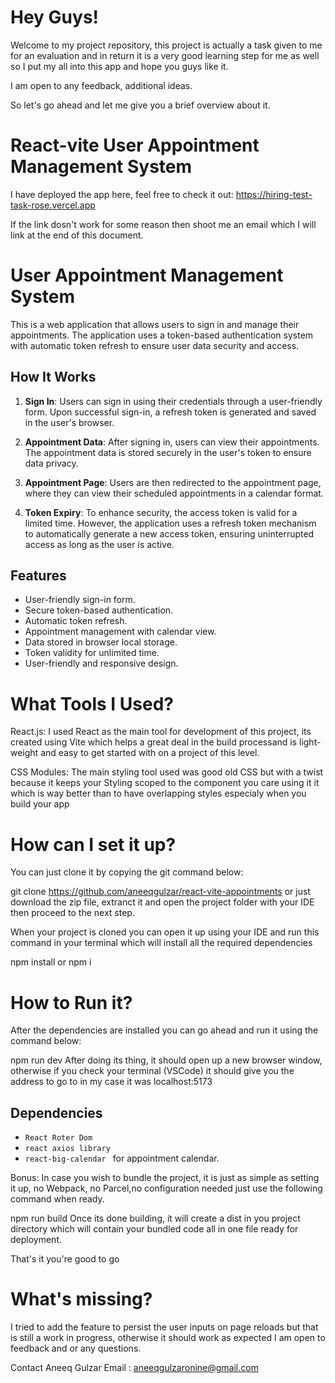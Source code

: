 # Hey Guys!
Welcome to my project repository, this project is actually a task given to me for an evaluation and in return it is a very good learning step for me as well so I put my all into this app and hope you guys like it.

I am open to any feedback, additional ideas.

So let's go ahead and let me give you a brief overview about it.

#  React-vite User Appointment Management System
I have deployed the app here, feel free to check it out: https://hiring-test-task-rose.vercel.app

If the link dosn't work for some reason then shoot me an email which I will link at the end of this document.




# User Appointment Management System

This is a web application that allows users to sign in and manage their appointments. The application uses a token-based authentication system with automatic token refresh to ensure user data security and access.

## How It Works

1. **Sign In**: Users can sign in using their credentials through a user-friendly form. Upon successful sign-in, a refresh token is generated and saved in the user's browser.

2. **Appointment Data**: After signing in, users can view their appointments. The appointment data is stored securely in the user's token to ensure data privacy.

3. **Appointment Page**: Users are then redirected to the appointment page, where they can view their scheduled appointments in a calendar format.

4. **Token Expiry**: To enhance security, the access token is valid for a limited time. However, the application uses a refresh token mechanism to automatically generate a new access token, ensuring uninterrupted access as long as the user is active.

## Features

- User-friendly sign-in form.
- Secure token-based authentication.
- Automatic token refresh.
- Appointment management with calendar view.
- Data stored in browser local storage.
- Token validity for unlimited time.
- User-friendly and responsive design.


#  What Tools I Used?
React.js: I used React as the main tool for development of this project, its created using Vite which helps a great deal in the build processand is light-weight and easy to get started with on a project of this level.


CSS Modules: The main styling tool used was good old CSS but with a twist because it keeps your Styling scoped to the component you care using it it which is way better than to have overlapping styles especialy when you build your app


#  How can I set it up?
You can just clone it by copying the git command below:

git clone https://github.com/aneeqgulzar/react-vite-appointments
or just download the zip file, extranct it and open the project folder with your IDE then proceed to the next step.

When your project is cloned you can open it up using your IDE and run this command in your terminal which will install all the required dependencies

npm install or npm i

#  How to Run it?
After the dependencies are installed you can go ahead and run it using the command below:

npm run dev
After doing its thing, it should open up a new browser window, otherwise if you check your terminal (VSCode) it should give you the address to go to in my case it was localhost:5173

## Dependencies

- `React Roter Dom`
- `react axios library`
- `react-big-calendar ` for appointment calendar.

Bonus:
In case you wish to bundle the project, it is just as simple as setting it up, no Webpack, no Parcel,no configuration needed just use the following command when ready.

npm run build
Once its done building, it will create a dist in you project directory which will contain your bundled code all in one file ready for deployment.

That's it you're good to go


#  What's missing?
I tried to add the feature to persist the user inputs on page reloads but that is still a work in progress, otherwise it should work as expected I am open to feedback and or any questions.

Contact
Aneeq Gulzar
Email : aneeqgulzaronine@gmail.com







